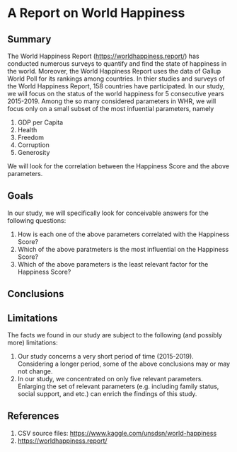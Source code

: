 # A Report on World Happiness
## Summary
The World Happiness Report (https://worldhappiness.report/) has conducted numerous surveys to quantify and find the state of happiness in the world. Moreover, the World Happiness Report uses the data of Gallup World Poll for its rankings among countries. In thier studies and surveys of the World Happiness Report, 158 countries have participated. In our study, we will focus on the status of the world happiness for 5 consecutive years 2015-2019. Among the so many considered parameters in WHR, we will focus only on a small subset of the most infuential parameters, namely
1. GDP per Capita
2. Health
3. Freedom
4. Corruption
5. Generosity

We will look for the correlation between the Happiness Score and the above parameters.

## Goals
In our study, we will specifically look for conceivable answers for the following questions:
1. How is each one of the above parameters correlated with the Happiness Score?
2. Which of the above paratmeters is the most influential on the Happiness Score?
3. Which of the above parameters is the least relevant factor for the Happiness Score? 


## Conclusions


## Limitations
The facts we found in our study are subject to the following (and possibly more) limitations:
1. Our study concerns a very short period of time (2015-2019). Considering a longer period, some of the above conclusions may or may not change.
2. In our study, we concentrated on only five relevant parameters. Enlarging the set of relevant parameters (e.g. including family status, social support, and etc.) can enrich the findings of this study.

## References
1. CSV source files: https://www.kaggle.com/unsdsn/world-happiness
2. https://worldhappiness.report/
